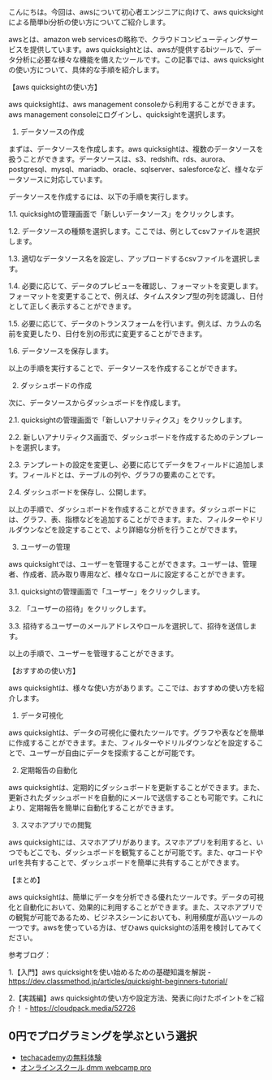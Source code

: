 <!--
title: 【基礎】aws quicksightによる簡単bi分析！おススメ使い方
tags: aws,quicksight,使い方
id: 
private: false
-->

こんにちは。今回は、awsについて初心者エンジニアに向けて、aws quicksightによる簡単bi分析の使い方についてご紹介します。

awsとは、amazon web servicesの略称で、クラウドコンピューティングサービスを提供しています。aws quicksightとは、awsが提供するbiツールで、データ分析に必要な様々な機能を備えたツールです。この記事では、aws quicksightの使い方について、具体的な手順を紹介します。

【aws quicksightの使い方】

aws quicksightは、aws management consoleから利用することができます。aws management consoleにログインし、quicksightを選択します。

1. データソースの作成

まずは、データソースを作成します。aws quicksightは、複数のデータソースを扱うことができます。データソースは、s3、redshift、rds、aurora、postgresql、mysql、mariadb、oracle、sqlserver、salesforceなど、様々なデータソースに対応しています。

データソースを作成するには、以下の手順を実行します。

1.1. quicksightの管理画面で「新しいデータソース」をクリックします。

1.2. データソースの種類を選択します。ここでは、例としてcsvファイルを選択します。

1.3. 適切なデータソース名を設定し、アップロードするcsvファイルを選択します。

1.4. 必要に応じて、データのプレビューを確認し、フォーマットを変更します。フォーマットを変更することで、例えば、タイムスタンプ型の列を認識し、日付として正しく表示することができます。

1.5. 必要に応じて、データのトランスフォームを行います。例えば、カラムの名前を変更したり、日付を別の形式に変更することができます。

1.6. データソースを保存します。

以上の手順を実行することで、データソースを作成することができます。

2. ダッシュボードの作成

次に、データソースからダッシュボードを作成します。

2.1. quicksightの管理画面で「新しいアナリティクス」をクリックします。

2.2. 新しいアナリティクス画面で、ダッシュボードを作成するためのテンプレートを選択します。

2.3. テンプレートの設定を変更し、必要に応じてデータをフィールドに追加します。フィールドとは、テーブルの列や、グラフの要素のことです。

2.4. ダッシュボードを保存し、公開します。

以上の手順で、ダッシュボードを作成することができます。ダッシュボードには、グラフ、表、指標などを追加することができます。また、フィルターやドリルダウンなどを設定することで、より詳細な分析を行うことができます。

3. ユーザーの管理

aws quicksightでは、ユーザーを管理することができます。ユーザーは、管理者、作成者、読み取り専用など、様々なロールに設定することができます。

3.1. quicksightの管理画面で「ユーザー」をクリックします。

3.2. 「ユーザーの招待」をクリックします。

3.3. 招待するユーザーのメールアドレスやロールを選択して、招待を送信します。

以上の手順で、ユーザーを管理することができます。

【おすすめの使い方】

aws quicksightは、様々な使い方があります。ここでは、おすすめの使い方を紹介します。

1. データ可視化

aws quicksightは、データの可視化に優れたツールです。グラフや表などを簡単に作成することができます。また、フィルターやドリルダウンなどを設定することで、ユーザーが自由にデータを探索することが可能です。

2. 定期報告の自動化

aws quicksightは、定期的にダッシュボードを更新することができます。また、更新されたダッシュボードを自動的にメールで送信することも可能です。これにより、定期報告を簡単に自動化することができます。

3. スマホアプリでの閲覧

aws quicksightには、スマホアプリがあります。スマホアプリを利用すると、いつでもどこでも、ダッシュボードを観覧することが可能です。また、qrコードやurlを共有することで、ダッシュボードを簡単に共有することができます。

【まとめ】

aws quicksightは、簡単にデータを分析できる優れたツールです。データの可視化と自動化において、効果的に利用することができます。また、スマホアプリでの観覧が可能であるため、ビジネスシーンにおいても、利用頻度が高いツールの一つです。awsを使っている方は、ぜひaws quicksightの活用を検討してみてください。

参考ブログ：

1.【入門】aws quicksightを使い始めるための基礎知識を解説 - https://dev.classmethod.jp/articles/quicksight-beginners-tutorial/

2.【実践編】aws quicksightの使い方や設定方法、発表に向けたポイントをご紹介！ - https://cloudpack.media/52726

## 0円でプログラミングを学ぶという選択
- [techacademyの無料体験](//af.moshimo.com/af/c/click?a_id=2612475&amp;p_id=1555&amp;pc_id=2816&amp;pl_id=22706&amp;url=https%3a%2f%2ftechacademy.jp%2fhtmlcss-trial%3futm_source%3dmoshimo%26utm_medium%3daffiliate%26utm_campaign%3dtextad)
- [オンラインスクール dmm webcamp pro](//af.moshimo.com/af/c/click?a_id=2612482&amp;p_id=1363&amp;pc_id=2297&amp;pl_id=39999&amp;guid=on)

